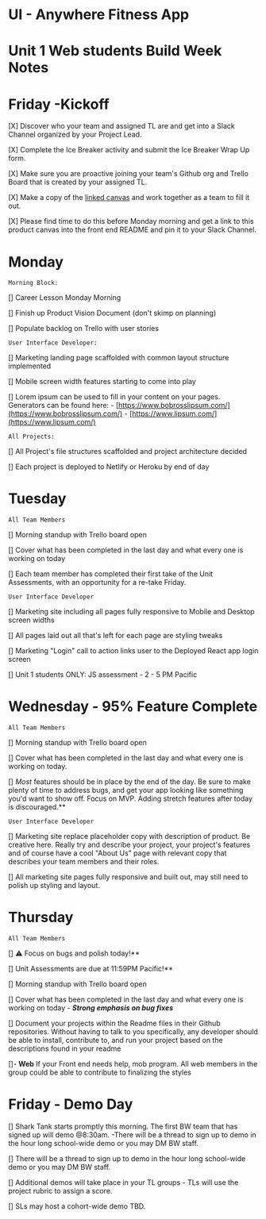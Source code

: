 # UI - Anywhere Fitness App

# Unit 1 Web students Build Week Notes


# Friday -Kickoff
[X] Discover who your team and assigned TL are and get into a Slack Channel organized by your Project Lead.

[X] Complete the Ice Breaker activity and submit the Ice Breaker Wrap Up form.

[X] Make sure you are proactive joining your team's Github org and Trello Board that is created by your assigned TL.

[X] Make a copy of the [linked canvas](https://www.notion.so/Product-Vision-Document-44536494d6494f9096ca7c731439074d) and work together as a team to fill it out.

[X] Please find time to do this before Monday morning and get a link to this product canvas into the front end README and pin it to your Slack Channel.


# Monday
    Morning Block:

[] Career Lesson Monday Morning

[] Finish up Product Vision Document (don't skimp on planning)

[] Populate backlog on Trello with user stories

    User Interface Developer:

[] Marketing landing page scaffolded with common layout structure implemented

[] Mobile screen width features starting to come into play

[] Lorem ipsum can be used to fill in your content on your pages. Generators can be found here:
    - [https://www.bobrosslipsum.com/](https://www.bobrosslipsum.com/)
    - [https://www.lipsum.com/](https://www.lipsum.com/)

    All Projects:

[] All Project's file structures scaffolded and project architecture decided

[] Each project is deployed to Netlify or Heroku by end of day


# Tuesday
    All Team Members

[] Morning standup with Trello board open

[] Cover what has been completed in the last day and what every one is working on today

[] Each team member has completed their first take of the Unit Assessments, with an opportunity for a re-take Friday.

    User Interface Developer

[] Marketing site including all pages fully responsive to Mobile and Desktop screen widths

[] All pages laid out all that's left for each page are styling tweaks

[] Marketing "Login" call to action links user to the Deployed React app login screen

[] Unit 1 students ONLY: JS assessment - 2 - 5 PM Pacific

# Wednesday - 95% Feature Complete
    All Team Members

[] Morning standup with Trello board open

[] Cover what has been completed in the last day and what every one is working on today.

[] *Most* features should be in place by the end of the day.  Be sure to make plenty of time to address bugs, and get your app looking like something you'd want to show off.  Focus on MVP.  Adding stretch features after today is discouraged.**

    User Interface Developer

[] Marketing site replace placeholder copy with description of product. Be creative here. Really try and describe your project, your project's features and of course have a cool "About Us" page with relevant copy that describes your team members and their roles.

[] All marketing site pages fully responsive and built out, may still need to polish up styling and layout.

# Thursday
    All Team Members

[] ⚠️ Focus on bugs and polish today!**

[] Unit Assessments are due at 11:59PM Pacific!**

[] Morning standup with Trello board open

[] Cover what has been completed in the last day and what every one is working on today
    - ***Strong emphasis on bug fixes***

[] Document your projects within the Readme files in their Github repositories. Without having to talk to you specifically, any developer should be able to install, contribute to, and run your project based on the descriptions found in your readme

[]- **Web** If your Front end needs help, mob program. All web members in the group could be able to contribute to finalizing the styles

# Friday - Demo Day

[] Shark Tank starts promptly this morning. The first BW team that has signed up will demo @8:30am.
    -There will be a thread to sign up to demo in the hour long school-wide demo or you may DM BW staff.

[] There will be a thread to sign up to demo in the hour long school-wide demo or you may DM BW staff.

[] Additional demos will take place in your TL groups - TLs will use the project rubric to assign a score.

[] SLs may host a cohort-wide demo TBD.